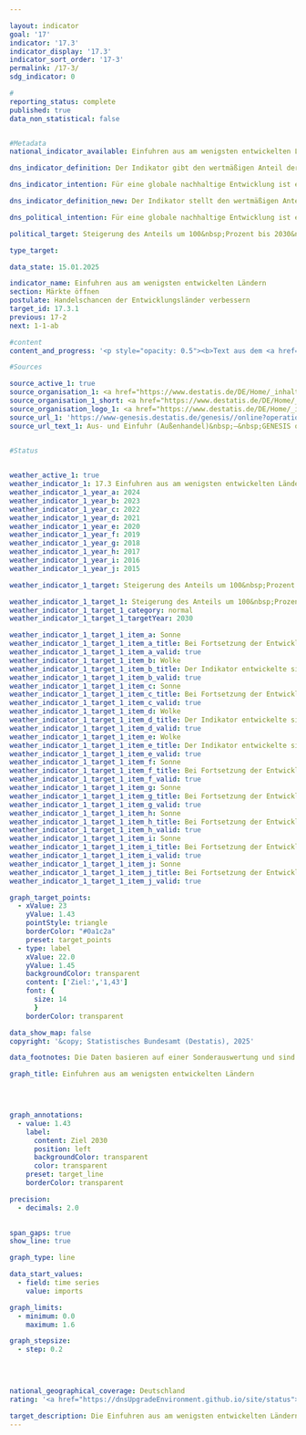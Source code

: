 ```yaml
---

layout: indicator        
goal: '17'        
indicator: '17.3'        
indicator_display: '17.3'        
indicator_sort_order: '17-3'        
permalink: /17-3/        
sdg_indicator: 0        

#
reporting_status: complete        
published: true        
data_non_statistical: false        


#Metadata        
national_indicator_available: Einfuhren aus am wenigsten entwickelten Ländern        

dns_indicator_definition: Der Indikator gibt den wertmäßigen Anteil der Einfuhren <abbr title="beziehungsweise" tabindex="0">bzw.</abbr> Importe aus am wenigsten entwickelten Ländern (Least Developed Countries, <abbr title="Least developed countries (Am wenigsten entwickelte Länder)" tabindex="0">LDCs</abbr>) an den gesamten Einfuhren nach Deutschland an.        

dns_indicator_intention: Für eine globale nachhaltige Entwicklung ist es wichtig, die Handelschancen der Entwicklungs- und Schwellenländer zu verbessern. Entwicklungs- und Schwellenländer benötigen ein offenes und faires Handelssystem, um sowohl Rohstoffe als auch verarbeitete Produkte auf dem Weltmarkt anzubieten. Die Bundesregierung hat daher als Ziel festgelegt, dass sich der Anteil der Einfuhren aus am wenigsten entwickelten Ländern (Least Developed Countries, <abbr title="Least developed countries (Am wenigsten entwickelte Länder)" tabindex="0">LDCs</abbr>) zwischen den Jahren 2014&nbsp;und 2030&nbsp;verdoppeln soll.        

dns_indicator_definition_new: Der Indikator stellt den wertmäßigen Anteil der Einfuhren <abbr title="beziehungsweise" tabindex="0">bzw.</abbr> Importe aus am wenigsten entwickelten Ländern (Least Developed Countries, <abbr title="Least developed countries (Am wenigsten entwickelte Länder)" tabindex="0">LDCs</abbr>) an den gesamten Einfuhren nach Deutschland (in Prozent) dar.        

dns_political_intention: Für eine globale nachhaltige Entwicklung ist es wichtig, die Handelschancen der Entwicklungs- und Schwellenländer zu verbessern. Entwicklungs- und Schwellenländer benötigen ein offenes und faires Handelssystem, um sowohl Rohstoffe als auch verarbeitete Produkte auf dem Weltmarkt anzubieten. Die Bundesregierung hat daher als Ziel festgelegt, dass sich der Anteil der Einfuhren aus am wenigsten entwickelten Ländern (Least Developed Countries, <abbr title="Least developed countries (Am wenigsten entwickelte Länder)" tabindex="0">LDCs</abbr>) zwischen den Jahren 2014&nbsp;und 2030&nbsp;verdoppeln soll.        

political_target: Steigerung des Anteils um 100&nbsp;Prozent bis 2030&nbsp;gegenüber 2014        

type_target:         

data_state: 15.01.2025        

indicator_name: Einfuhren aus am wenigsten entwickelten Ländern        
section: Märkte öffnen        
postulate: Handelschancen der Entwicklungsländer verbessern        
target_id: 17.3.1        
previous: 17-2        
next: 1-1-ab        

#content         
content_and_progress: '<p style="opacity: 0.5"><b>Text aus dem <a href="https://dns-indikatoren.de/assets/Publikationen/Indikatorenberichte/2022.pdf">Indikatorenbericht 2022&nbsp;- Stand 31.10.2022</a></b><br><br>Die Daten zu Einfuhren Deutschlands werden von der Außenhandelsstatistik des Statistischen Bundesamtes zusammengestellt. Dabei wird neben dem Herkunftsland der importierten Waren sowie deren Wert und Gewicht auch die Art der Ware detailliert erfasst. Ausgeschlossen ist in der Außenhandelsstatistik der Bereich Dienstleistungen.<br><br>Die Einordnung der verschiedenen Länder als <abbr title="Least developed countries (Am wenigsten entwickelte Länder)" tabindex="0">LDC</abbr> wird anhand der Liste der Empfänger öffentlicher Entwicklungsgelder des Ausschusses für Entwicklungszusammenarbeit der Organisation für wirtschaftliche Zusammenarbeit und Entwicklung (<abbr title="Organisation for Economic Co-operation and Development (Organisation für wirtschaftliche Zusammenarbeit und Entwicklung)" tabindex="0">OECD</abbr>-DAC) vorgenommen. Für den Indikator werden die im jeweiligen Jahr gültigen Einstufungen gemäß <abbr title="Organisation for Economic Co-operation and Development (Organisation für wirtschaftliche Zusammenarbeit und Entwicklung)" tabindex="0">OECD</abbr>-DAC zugrunde gelegt. Ändert sich also der Status eines Landes, so wirkt sich das auf den Indikator aus, auch wenn der Wert der Einfuhren aus diesem Land unverändert geblieben ist.<br><br>Bedingt durch Reimporte sind auch Mehrfachzählungen im Zähler und Nenner des Indikators nicht auszuschließen. Zu berücksichtigen ist ferner, dass die Importe aus am wenigsten entwickelten Ländern (Least Developed Countries, <abbr title="Least developed countries (Am wenigsten entwickelte Länder)" tabindex="0">LDCs</abbr>) im Verhältnis zu den gesamten deutschen Importen betrachtet werden. Somit hängt der Wert des Indikators nicht nur von der absoluten Höhe der Importe aus <abbr title="Least developed countries (Am wenigsten entwickelte Länder)" tabindex="0">LDCs</abbr> ab, sondern auch vom Wert aller Importe eines Jahres. Neben den gesamten Einfuhren aus <abbr title="Least developed countries (Am wenigsten entwickelte Länder)" tabindex="0">LDCs</abbr> wird in der Grafik gesondert auch der Anteil von weiterverarbeiteten Produkten dargestellt. Damit soll zumindest in gewissem Umfang der Frage Rechnung getragen werden, ob Deutschland aus den <abbr title="Least developed countries (Am wenigsten entwickelte Länder)" tabindex="0">LDCs</abbr> hauptsächlich die Ausgangsstoffe für industriell erzeugte Produkte bezieht oder ob die <abbr title="Least developed countries (Am wenigsten entwickelte Länder)" tabindex="0">LDCs</abbr> selbst am Fertigungsprozess und an dessen Wertschöpfung teilhaben. Unter weiterverarbeiteten Produkten sind alle Waren zusammengefasst, die in der Gliederung nach Warengruppen und &#8209;untergruppen der Ernährungs- und der Gewerblichen Wirtschaft (<abbr title="Warenklassifikation der Ernährungs- und der Gewerblichen Wirtschaft in der Außenhandelsstatistik" tabindex="0">EGW</abbr>) nicht als Rohstoffe eingestuft werden. Entsprechend fallen aus der Natur gewonnene, nicht oder kaum bearbeitete Waren, wie Erdöl, Erze, Rundholz oder pflanzliche Spinnstoffe, nicht darunter. Hingegen zählen etwa Getreide, Gemüse, lebende Tiere, Fleisch und Milch zu den weiterverarbeiteten Produkten.<br><br>Der Anteil der Einfuhren aus <abbr title="Least developed countries (Am wenigsten entwickelte Länder)" tabindex="0">LDCs</abbr> an den gesamten Einfuhren Deutschlands lag 2021&nbsp;nach vorläufigen Berechnungen bei 1,03&nbsp;% <abbr title="beziehungsweise" tabindex="0">bzw.</abbr> 12,4&nbsp;Milliarden Euro. Dies bedeutet eine Steigerung um 44,5&nbsp;% gegenüber 2014, als der Anteil noch bei 0,71&nbsp;% lag. Der Anteil der Einfuhren von weiterverarbeiteten Produkten aus <abbr title="Least developed countries (Am wenigsten entwickelte Länder)" tabindex="0">LDCs</abbr> stieg zwischen 2014&nbsp;und 2021&nbsp;um 38,7&nbsp;%. Er belief sich im Jahr 2021&nbsp;auf 0,91&nbsp;% der gesamten Einfuhren nach Deutschland (2014: 0,66&nbsp;%). Dies entsprach einem Wert von rund 11,0&nbsp;Milliarden Euro. Trotz eines kontinuierlichen Anstiegs seit 2014&nbsp;ist bei Fortschreibung der Veränderungen der letzten fünf Jahre davon auszugehen, dass das Ziel verfehlt werden wird.<br><br>Eine genauere Analyse der Einfuhren nach Herkunftsländern zeigt, dass ein Großteil der Einfuhren aus <abbr title="Least developed countries (Am wenigsten entwickelte Länder)" tabindex="0">LDCs</abbr> 2021&nbsp;aus Bangladesch (57,3&nbsp;%) und Kambodscha (12,6&nbsp;%) stammten. Werden nicht nur die <abbr title="Least developed countries (Am wenigsten entwickelte Länder)" tabindex="0">LDCs</abbr>, sondern alle Entwicklungs- und Schwellenländer betrachtet, so betrug im Jahr 2021&nbsp;ihr Anteil an den gesamten Einfuhren nach Deutschland 23,7&nbsp;%, wobei der Anteil weiterverarbeiteter Güter bei 22,1&nbsp;% lag. Nicht nur unter den Entwicklungs- und Schwellenländern, sondern auch insgesamt spielte China die größte Rolle. Allein der Anteil der Importe aus China an allen deutschen Importen (1&nbsp;203,2&nbsp;Milliarden Euro) betrug 2021&nbsp;11,8&nbsp;%, wobei es sich hierbei wertmäßig zu 99,6&nbsp;% um weiterverarbeitete Produkte handelte. Erst auf den Plätzen zwei und drei folgten die Niederlande (8,8&nbsp;%) und die <abbr title="United States of America (Vereinigte Staaten von Amerika)" tabindex="0">USA</abbr> (6,0&nbsp;%) als wichtigste Handelspartner bei den Einfuhren.</p>'                

#Sources        

source_active_1: true
source_organisation_1: <a href="https://www.destatis.de/DE/Home/_inhalt.html" target="_blank">Statistisches Bundesamt</a>
source_organisation_1_short: <a href="https://www.destatis.de/DE/Home/_inhalt.html" target="_blank">Statistisches Bundesamt</a>
source_organisation_logo_1: <a href="https://www.destatis.de/DE/Home/_inhalt.html" target="_blank"><img src="https://dnsTestEnvironment.github.io/dns-indicators/public/OrgImgDe/destatis.png" alt="Statistisches Bundesamt" title=" Klicken Sie hier um zur Homepage der Organisation Statistisches Bundesamt zu gelangen." style="height:60px; width:148px; border:transparent"/></a>
source_url_1: 'https://www-genesis.destatis.de/genesis//online?operation=table&code=51000-0007&bypass=true&levelindex=1&levelid=1669021022626&language=de'
source_url_text_1: Aus- und Einfuhr (Außenhandel)&nbsp;–&nbsp;GENESIS online 51000-0007
        

#Status        


weather_active_1: true
weather_indicator_1: 17.3 Einfuhren aus am wenigsten entwickelten Ländern
weather_indicator_1_year_a: 2024
weather_indicator_1_year_b: 2023
weather_indicator_1_year_c: 2022
weather_indicator_1_year_d: 2021
weather_indicator_1_year_e: 2020
weather_indicator_1_year_f: 2019
weather_indicator_1_year_g: 2018
weather_indicator_1_year_h: 2017
weather_indicator_1_year_i: 2016
weather_indicator_1_year_j: 2015

weather_indicator_1_target: Steigerung des Anteils um 100&nbsp;Prozent bis 2030&nbsp;gegenüber 2014

weather_indicator_1_target_1: Steigerung des Anteils um 100&nbsp;Prozent bis 2030&nbsp;gegenüber 2014
weather_indicator_1_target_1_category: normal
weather_indicator_1_target_1_targetYear: 2030

weather_indicator_1_target_1_item_a: Sonne
weather_indicator_1_target_1_item_a_title: Bei Fortsetzung der Entwicklung aus 2024 wäre der Zielwert erreicht oder um weniger als 5&nbsp;% der Differenz zwischen Zielwert und dem Wert aus 2024 verfehlt worden.
weather_indicator_1_target_1_item_a_valid: true
weather_indicator_1_target_1_item_b: Wolke
weather_indicator_1_target_1_item_b_title: Der Indikator entwickelte sich in 2023 zwar in die gewünschte Richtung auf das Ziel zu, bei Fortsetzung der Entwicklung wäre das Ziel im Zieljahr aber um mehr als 20 % der Differenz zwischen Zielwert und dem Wert aus 2023 verfehlt worden.
weather_indicator_1_target_1_item_b_valid: true
weather_indicator_1_target_1_item_c: Sonne
weather_indicator_1_target_1_item_c_title: Bei Fortsetzung der Entwicklung aus 2022 wäre der Zielwert erreicht oder um weniger als 5&nbsp;% der Differenz zwischen Zielwert und dem Wert aus 2022 verfehlt worden.
weather_indicator_1_target_1_item_c_valid: true
weather_indicator_1_target_1_item_d: Wolke
weather_indicator_1_target_1_item_d_title: Der Indikator entwickelte sich in 2021 zwar in die gewünschte Richtung auf das Ziel zu, bei Fortsetzung der Entwicklung wäre das Ziel im Zieljahr aber um mehr als 20 % der Differenz zwischen Zielwert und dem Wert aus 2021 verfehlt worden.
weather_indicator_1_target_1_item_d_valid: true
weather_indicator_1_target_1_item_e: Wolke
weather_indicator_1_target_1_item_e_title: Der Indikator entwickelte sich in 2020 zwar in die gewünschte Richtung auf das Ziel zu, bei Fortsetzung der Entwicklung wäre das Ziel im Zieljahr aber um mehr als 20 % der Differenz zwischen Zielwert und dem Wert aus 2020 verfehlt worden.
weather_indicator_1_target_1_item_e_valid: true
weather_indicator_1_target_1_item_f: Sonne
weather_indicator_1_target_1_item_f_title: Bei Fortsetzung der Entwicklung aus 2019 wäre der Zielwert erreicht oder um weniger als 5&nbsp;% der Differenz zwischen Zielwert und dem Wert aus 2019 verfehlt worden.
weather_indicator_1_target_1_item_f_valid: true
weather_indicator_1_target_1_item_g: Sonne
weather_indicator_1_target_1_item_g_title: Bei Fortsetzung der Entwicklung aus 2018 wäre der Zielwert erreicht oder um weniger als 5&nbsp;% der Differenz zwischen Zielwert und dem Wert aus 2018 verfehlt worden.
weather_indicator_1_target_1_item_g_valid: true
weather_indicator_1_target_1_item_h: Sonne
weather_indicator_1_target_1_item_h_title: Bei Fortsetzung der Entwicklung aus 2017 wäre der Zielwert erreicht oder um weniger als 5&nbsp;% der Differenz zwischen Zielwert und dem Wert aus 2017 verfehlt worden.
weather_indicator_1_target_1_item_h_valid: true
weather_indicator_1_target_1_item_i: Sonne
weather_indicator_1_target_1_item_i_title: Bei Fortsetzung der Entwicklung aus 2016 wäre der Zielwert erreicht oder um weniger als 5&nbsp;% der Differenz zwischen Zielwert und dem Wert aus 2016 verfehlt worden.
weather_indicator_1_target_1_item_i_valid: true
weather_indicator_1_target_1_item_j: Sonne
weather_indicator_1_target_1_item_j_title: Bei Fortsetzung der Entwicklung aus 2015 wäre der Zielwert erreicht oder um weniger als 5&nbsp;% der Differenz zwischen Zielwert und dem Wert aus 2015 verfehlt worden.
weather_indicator_1_target_1_item_j_valid: true        

graph_target_points:
  - xValue: 23
    yValue: 1.43
    pointStyle: triangle
    borderColor: "#0a1c2a"
    preset: target_points
  - type: label
    xValue: 22.0
    yValue: 1.45
    backgroundColor: transparent
    content: ['Ziel:','1,43']
    font: {
      size: 14
      }
    borderColor: transparent        

data_show_map: false        
copyright: '&copy; Statistisches Bundesamt (Destatis), 2025'        

data_footnotes: Die Daten basieren auf einer Sonderauswertung und sind nicht öffentlich zugänglich.<br>• Das Ziel entspricht einer Steigerung des Anteils um 100&nbsp;Prozent bis 2030&nbsp;gegenüber 2014.<br>• 2024&nbsp;vorläufige Daten.        

graph_title: Einfuhren aus am wenigsten entwickelten Ländern        

        


graph_annotations:
  - value: 1.43
    label:
      content: Ziel 2030
      position: left
      backgroundColor: transparent
      color: transparent
    preset: target_line
    borderColor: transparent        

precision: 
  - decimals: 2.0
            

span_gaps: true        
show_line: true        

graph_type: line                

data_start_values: 
  - field: time series
    value: imports        

graph_limits: 
  - minimum: 0.0
    maximum: 1.6        

graph_stepsize: 
  - step: 0.2
            

                        

national_geographical_coverage: Deutschland                
rating: '<a href="https://dnsUpgradeEnvironment.github.io/site/status"><img src="https://sdg-indikatoren.de/public/Wettersymbole/Sonne.png" title="Bei Fortsetzung der Entwicklung aus 2024 wäre der Zielwert erreicht oder um weniger als 5&nbsp;% der Differenz zwischen Zielwert und dem Wert aus 2024 verfehlt worden." alt="Wettersymbol Sonne"/></a>'        

target_description: Die Einfuhren aus am wenigsten entwickelten Ländern soll bis 2030&nbsp;auf mindestens 1,43&nbsp;Prozent (Steigerung des Anteils um 100&nbsp;Prozent gegenüber 2014) gesteigert werden.<br><br>Ausgehend von der Zielformulierung wird der Indikator bei Fortsetzung der durchschnittlichen Entwicklung der letzten sechs Jahre das politisch festgelegte Ziel erreichen. Indikator 17.3&nbsp;wird für das Jahr 2024&nbsp;mit "Sonne" bewertet.        
---
```


